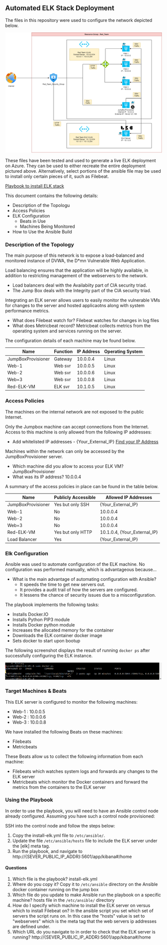 ## Automated ELK Stack Deployment

The files in this repository were used to configure the network depicted below.

 ![image](./Images/Network_Diagram.png)

These files have been tested and used to generate a live ELK deployment on Azure. They can be used to either recreate the entire deployment pictured above. Alternatively, select portions of the ansible file may be used to install only certain pieces of it, such as Filebeat.

 [Playbook to install ELK stack](./install-elk.yml)

This document contains the following details:
- Description of the Topologu
- Access Policies
- ELK Configuration
  - Beats in Use
  - Machines Being Monitored
- How to Use the Ansible Build


### Description of the Topology

The main purpose of this network is to expose a load-balanced and monitored instance of DVWA, the D*mn Vulnerable Web Application.

Load balancing ensures that the application will be highly available, in addition to restricting management of the webservers to the network.
 - Load balancers deal with the Availabiity part of CIA security triad.
 - The Jump Box deals with the Integrity part of the CIA security triad. 
  
  Integrating an ELK server allows users to easily monitor the vulnerable VMs for changes to the server and hosted applicaotns along with system performance metrics.
- What does Filebeat watch for? Filebeat watches for changes in log files 
- What does Metricbeat record? Metricbeat collects metrics from the operating system and services running on the server.

The configuration details of each machine may be found below.

| Name                  | Function | IP Address | Operating System |
|-----------------------|----------|------------|------------------|
| JumpBoxProvisioner    | Gateway  | 10.0.0.4   | Linux            |
| Web-1                 | Web svr  | 10.0.0.5   | Linux            |
| Web-2                 | Web svr  | 10.0.0.6   | Linux            |
| Web=3                 | Web svr  | 10.0.0.8   | Linux            |
| Red-ELK-VM            | ELK svr  | 10.1.0.5   | Linux            |

### Access Policies

The machines on the internal network are not exposed to the public Internet. 

Only the Jumpbox machine can accept connections from the Internet. Access to this machine is only allowed from the following IP addresses:
- Add whitelisted IP addresses - {Your_External_IP} [Find your IP Address](https://www.whatsmyip.org/)

Machines within the network can only be accessed by the JumpBoxProvisioner server.
- Which machine did you allow to access your ELK VM? JumpBoxProvisioner
- What was its IP address? 10.0.0.4

A summary of the access policies in place can be found in the table below.

| Name                  | Publicly Accessible | Allowed IP Addresses          |
|-----------------------|---------------------|-------------------------------|
| JumpBoxProvisioner    | Yes but only SSH    | {Your_External_IP}            | 
| Web-1                 | No                  | 10.0.0.4                      | 
| Web-2                 | No                  | 10.0.0.4                      |  
| Web=3                 | No                  | 10.0.0.4                      | 
| Red-ELK-VM            | Yes but only HTTP   | 10.1.0.4, {Your_External_IP}  |
| Load Balancer         | Yes                 | {Your_External_IP}            | 

### Elk Configuration

Ansible was used to automate configuration of the ELK machine. No configuration was performed manually, which is advantageous because...
- What is the main advantage of automating configuration with Ansible? 
  - It speeds the time to get new servers out. 
  - It provides a audit trail of how the servers are configured. 
  - It lessens the chance of security issues due to a misconfiguration.

The playbook implements the following tasks:
- Installs Docker.IO
- Installs Python PIP3 module
- Installs Docker python module
- Increases the allocated memory for the container
- Downloads the ELK container docker image
- Sets docker to start upon bootup

The following screenshot displays the result of running ``` docker ps ``` after successfully configuring the ELK instance.

![image](./Images/docker-ps-elk.PNG)

### Target Machines & Beats
This ELK server is configured to monitor the following machines:
- Web-1 : 10.0.0.5
- Web-2 : 10.0.0.6
- Web-3 : 10.0.0.8

We have installed the following Beats on these machines:
- Filebeats 
- Metricbeats

These Beats allow us to collect the following information from each machine:
- Filebeats which watches system logs and forwards any changes to the ELK server
- Metricbeats which monitor the Docker containers and forward the metrics from the containers to the ELK server

### Using the Playbook
In order to use the playbook, you will need to have an Ansible control node already configured. Assuming you have such a control node provisioned: 

SSH into the control node and follow the steps below:
1. Copy the install-elk.yml file to ``` /etc/ansible/ ```.
2. Update the file ``` /etc/ansible/hosts ``` file to include the ELK server under the [elk] meta tag. 
3. Run the playbook, and navigate to http://{SEVER_PUBLIC_IP_ADDR}:5601/app/kibana#/home 
  
#### Questions
1. Which file is the playbook? install-elk.yml
2. Where do you copy it? Copy it to ``` /etc/ansible ``` directory on the Ansible docker container running on the jump box
3. Which file do you update to make Ansible run the playbook on a specific machine? hosts file in the ``` /etc/ansible/ ``` directory 
4. How do I specify which machine to install the ELK server on versus which to install Filebeat on? In the ansible script you set which set of servers the script runs on. In this case the "hosts" value is set to "webservers" which is the meta tag that the web servers ip addresses are defined under.
5. Which URL do you navigate to in order to check that the ELK server is running? http://{SEVER_PUBLIC_IP_ADDR}:5601/app/kibana#/home




